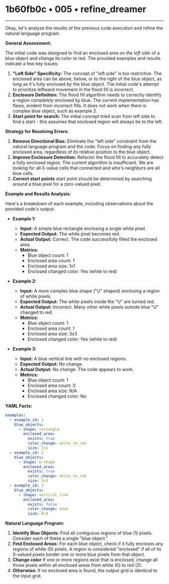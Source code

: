 # 1b60fb0c • 005 • refine_dreamer

---
Okay, let's analyze the results of the previous code execution and refine the natural language program.

**General Assessment:**

The initial code was designed to find an enclosed area *on the left side* of a blue object and change its color to red. The provided examples and results indicate a few key issues:

1.  **"Left Side" Specificity:** The concept of "left side" is too restrictive. The enclosed area can be above, below, or to the right of the blue object, as long as it's fully enclosed *by* the blue object. The initial code's attempt to prioritize leftward movement in the flood fill is incorrect.
2.  **Enclosure Definition:** The flood fill algorithm needs to correctly identify a region *completely* enclosed by blue. The current implementation has flaws, evident from incorrect fills. It does not work when there is complex blue object, such as example 2.
3. **Start point for search:** The initial concept tried scan from left side to find a start - this assumes that enclosed region will always be to the left.

**Strategy for Resolving Errors:**

1.  **Remove Directional Bias:** Eliminate the "left side" constraint from the natural language program and the code. Focus on finding *any* fully enclosed area, regardless of its relative position to the blue object.
2.  **Improve Enclosure Detection:** Refactor the flood fill to accurately detect a fully enclosed region. The current algorithm is insufficient. We are looking for all 0-value cells that connected and who's neighbors are all blue cells.
3. **Correct start points** start point should be determined by searching around a blue pixel for a zero-valued pixel.

**Example and Results Analysis:**

Here's a breakdown of each example, including observations about the provided code's output:

*   **Example 1:**
    *   **Input:** A simple blue rectangle enclosing a single white pixel.
    *   **Expected Output:** The white pixel becomes red.
    *   **Actual Output:** Correct. The code successfully filled the enclosed area.
    *   **Metrics:**
        *   Blue object count: 1
        *   Enclosed area count: 1
        *   Enclosed area size: 1x1
        *   Enclosed changed color: Yes (white to red)

*   **Example 2:**
    *   **Input:** A more complex blue shape ("U" shaped) enclosing a region of white pixels.
    *   **Expected Output:** The white pixels inside the "U" are turned red.
    *   **Actual Output:** Incorrect. Many other white pixels outside blue "U" changed to red.
    *   **Metrics:**
        *   Blue object count: 1
        *   Enclosed area count: 1
        *   Enclosed area size: 3x3
        *    Enclosed changed color: Yes (white to red)

*   **Example 3:**
    *   **Input:** A blue vertical line with no enclosed regions.
    *   **Expected Output:** No change.
    *   **Actual Output:** No change. The code appears to work.
    *   **Metrics:**
        *   Blue object count: 1
        *   Enclosed area count: 0
        *   Enclosed area size: N/A
        *   Enclosed changed color: No

**YAML Facts:**

```yaml
examples:
  - example_id: 1
    blue_objects:
      - shape: rectangle
        enclosed_area:
          exists: true
          color_change: white_to_red
          size: 1x1
  - example_id: 2
    blue_objects:
      - shape: U-shape
        enclosed_area:
          exists: true
          color_change: white_to_red
          size: 3x3
  - example_id: 3
    blue_objects:
      - shape: vertical_line
        enclosed_area:
          exists: false
          color_change: none
          size: N/A
```

**Natural Language Program:**

1.  **Identify Blue Objects:** Find all contiguous regions of blue (1) pixels. Consider each of these a single "blue object."
2.  **Find Enclosed Areas:** For each blue object, check if it fully encloses any regions of white (0) pixels. A region is considered "enclosed" if all of its 0-valued pixels border one or more blue pixels from that object.
3. **Change color** If one or more regions exist that is enclosed, change all those pixels within all enclosed areas from white (0) to red (2).
4.  **Otherwise:** If no enclosed area is found, the output grid is identical to the input grid.

